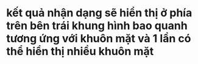 # kết quả nhận dạng sẽ hiển thị ở phía trên bên trái khung hình bao quanh tương ứng với khuôn mặt và 1 lần có thể hiển thị nhiều khuôn mặt
